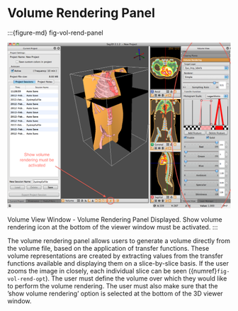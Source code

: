 # Volume Rendering Panel

:::{figure-md} fig-vol-rend-panel

![VolRendPanel](../../../Seg3DBasicFunctionality_figures/VolRendPanel.png)

Volume View Window - Volume Rendering Panel Displayed. Show volume rendering icon at the bottom of the viewer window must be activated.
:::

The volume rendering panel allows users to generate a volume directly from the volume file, based on the application of transfer functions. These volume representations are created by extracting values from the transfer functions available and displaying them on a slice-by-slice basis. If the user zooms the image in closely, each individual slice can be seen ({numref}`fig-vol-rend-opt`). The user must define the volume over which they would like to perform the volume rendering. The user must also make sure that the ’show volume rendering’ option is selected at the bottom of the 3D viewer window.
